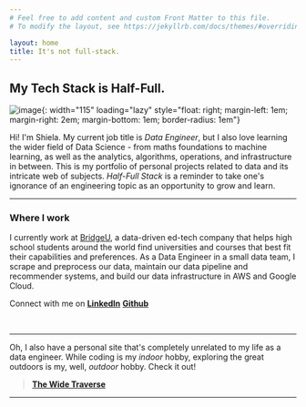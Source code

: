```yaml
---
# Feel free to add content and custom Front Matter to this file.
# To modify the layout, see https://jekyllrb.com/docs/themes/#overriding-theme-defaults

layout: home
title: It's not full-stack.
---
```


## My Tech Stack is Half-Full.

![image]({{site.baseurl}}/assets/images/author.jpg){: width="115" loading="lazy" style="float: right; margin-left: 1em; margin-right: 2em; margin-bottom: 1em; border-radius: 1em"}

Hi! I'm Shiela. My current job title is *Data Engineer*, but I also love learning
the wider field of Data Science - from maths foundations to machine learning,
as well as the analytics, algorithms, operations, and infrastructure in between.
This is my portfolio of personal projects related to data and its intricate web of subjects.
*Half-Full Stack* is a reminder to take one's ignorance of an engineering topic as an opportunity to grow and learn.

---

### Where I work
I currently work at [BridgeU](https://bridge-u.com), a data-driven ed-tech company that helps high school students around the world find universities and courses that best fit their capabilities and preferences. As a Data Engineer in a small data team, I scrape and preprocess our data, maintain our data pipeline and recommender systems, and build our data infrastructure in AWS and Google Cloud.


Connect with me on **[LinkedIn](https://www.linkedin.com/in/shiela-mms/)**
**[Github](https://github.com/shielamms)**

<br>

---



Oh, I also have a personal site that's completely unrelated to my life as a data engineer. While coding is my *indoor* hobby, exploring the great outdoors is my, well, *outdoor* hobby. Check it out!
> **[The Wide Traverse](https://www.thewidetraverse.com)**

---

